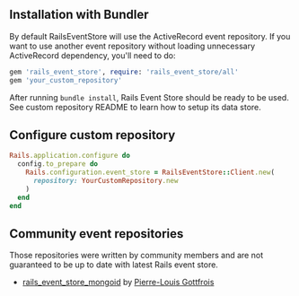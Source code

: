 ## Installation with Bundler

By default RailsEventStore will use the ActiveRecord event repository. If you want to use another event repository without loading unnecessary ActiveRecord dependency, you'll need to do:

```ruby
gem 'rails_event_store', require: 'rails_event_store/all'
gem 'your_custom_repository'
```

After running `bundle install`, Rails Event Store should be ready to be used.
See custom repository README to learn how to setup its data store.

## Configure custom repository

```ruby
Rails.application.configure do
  config.to_prepare do
    Rails.configuration.event_store = RailsEventStore::Client.new(
      repository: YourCustomRepository.new
    )
  end
end
```

## Community event repositories

Those repositories were written by community members and are not guaranteed to be up to date with latest Rails event store.

* [rails\_event\_store\_mongoid](https://github.com/gottfrois/rails_event_store_mongoid) by [Pierre-Louis Gottfrois](https://github.com/gottfrois)